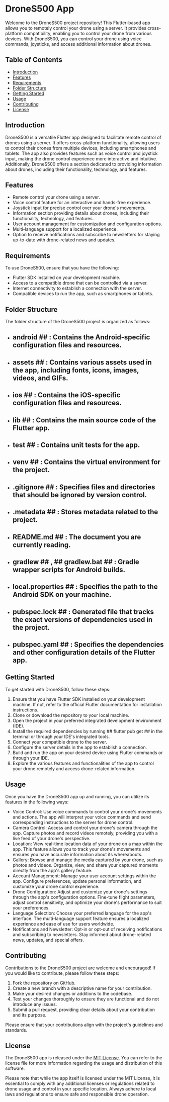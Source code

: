  # DroneS500 App 
Welcome to the DroneS500 project repository! This Flutter-based app allows you to remotely control your drone using a server. It provides cross-platform compatibility, enabling you to control your drone from various devices. With DroneS500, you can control your drone using voice commands, joysticks, and access additional information about drones.

 ## Table of Contents 
- [Introduction](https://chat.openai.com/?model=text-davinci-002-render-sha#introduction)
- [Features](https://chat.openai.com/?model=text-davinci-002-render-sha#features)
- [Requirements](https://chat.openai.com/?model=text-davinci-002-render-sha#requirements)
- [Folder Structure](https://chat.openai.com/?model=text-davinci-002-render-sha#folder-structure)
- [Getting Started](https://chat.openai.com/?model=text-davinci-002-render-sha#getting-started)
- [Usage](https://chat.openai.com/?model=text-davinci-002-render-sha#usage)
- [Contributing](https://chat.openai.com/?model=text-davinci-002-render-sha#contributing)
- [License](https://chat.openai.com/?model=text-davinci-002-render-sha#license)

 ## Introduction 
DroneS500 is a versatile Flutter app designed to facilitate remote control of drones using a server. It offers cross-platform functionality, allowing users to control their drones from multiple devices, including smartphones and tablets. The app also provides features such as voice control and joystick input, making the drone control experience more interactive and intuitive. Additionally, DroneS500 offers a section dedicated to providing information about drones, including their functionality, technology, and features.

 ## Features 
- Remote control your drone using a server.
- Voice control feature for an interactive and hands-free experience.
- Joystick input for precise control over your drone's movements.
- Information section providing details about drones, including their functionality, technology, and features.
- User account management for customization and configuration options.
- Multi-language support for a localized experience.
- Option to receive notifications and subscribe to newsletters for staying up-to-date with drone-related news and updates.

 ## Requirements 
To use DroneS500, ensure that you have the following:

- Flutter SDK installed on your development machine.
- Access to a compatible drone that can be controlled via a server.
- Internet connectivity to establish a connection with the server.
- Compatible devices to run the app, such as smartphones or tablets.

 ## Folder Structure 
The folder structure of the DroneS500 project is organized as follows:

-  ## android ## : Contains the Android-specific configuration files and resources.
-  ## assets ## : Contains various assets used in the app, including fonts, icons, images, videos, and GIFs.
-  ## ios ## : Contains the iOS-specific configuration files and resources.
-  ## lib ## : Contains the main source code of the Flutter app.
-  ## test ## : Contains unit tests for the app.
-  ## venv ## : Contains the virtual environment for the project.
-  ## .gitignore ## : Specifies files and directories that should be ignored by version control.
-  ## .metadata ## : Stores metadata related to the project.
-  ## README.md ## : The document you are currently reading.
-  ## gradlew ## ,  ## gradlew.bat ## : Gradle wrapper scripts for Android builds.
-  ## local.properties ## : Specifies the path to the Android SDK on your machine.
-  ## pubspec.lock ## : Generated file that tracks the exact versions of dependencies used in the project.
-  ## pubspec.yaml ## : Specifies the dependencies and other configuration details of the Flutter app.

 ## Getting Started 
To get started with DroneS500, follow these steps:

1. Ensure that you have Flutter SDK installed on your development machine. If not, refer to the official Flutter documentation for installation instructions.
1. Clone or download the repository to your local machine.
1. Open the project in your preferred integrated development environment (IDE).
1. Install the required dependencies by running  ## flutter pub get ##  in the terminal or through your IDE's integrated tools.
1. Connect your compatible drone to the server.
1. Configure the server details in the app to establish a connection.
1. Build and run the app on your desired device using Flutter commands or through your IDE.
1. Explore the various features and functionalities of the app to control your drone remotely and access drone-related information.

 ## Usage 
Once you have the DroneS500 app up and running, you can utilize its features in the following ways:

- Voice Control: Use voice commands to control your drone's movements and actions. The app will interpret your voice commands and send corresponding instructions to the server for drone control.
- Camera Control: Access and control your drone's camera through the app. Capture photos and record videos remotely, providing you with a live feed of your drone's perspective.
- Location: View real-time location data of your drone on a map within the app. This feature allows you to track your drone's movements and ensures you have accurate information about its whereabouts.
- Gallery: Browse and manage the media captured by your drone, such as photos and videos. Organize, view, and share your captured moments directly from the app's gallery feature.
- Account Management: Manage your user account settings within the app. Configure preferences, update personal information, and customize your drone control experience.
- Drone Configuration: Adjust and customize your drone's settings through the app's configuration options. Fine-tune flight parameters, adjust control sensitivity, and optimize your drone's performance to suit your preferences.
- Language Selection: Choose your preferred language for the app's interface. The multi-language support feature ensures a localized experience and ease of use for users worldwide.
- Notifications and Newsletter: Opt-in or opt-out of receiving notifications and subscribing to newsletters. Stay informed about drone-related news, updates, and special offers.

 ## Contributing 
Contributions to the DroneS500 project are welcome and encouraged! If you would like to contribute, please follow these steps:

1. Fork the repository on GitHub.
1. Create a new branch with a descriptive name for your contribution.
1. Make your desired changes or additions to the codebase.
1. Test your changes thoroughly to ensure they are functional and do not introduce any issues.
1. Submit a pull request, providing clear details about your contribution and its purpose.

Please ensure that your contributions align with the project's guidelines and standards.

 ## License 
The DroneS500 app is released under the [MIT License](https://chat.openai.com/LICENSE). You can refer to the license file for more information regarding the usage and distribution of this software.

Please note that while the app itself is licensed under the MIT License, it is essential to comply with any additional licenses or regulations related to drone usage and control in your specific location. Always adhere to local laws and regulations to ensure safe and responsible drone operation.

